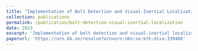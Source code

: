 ```yaml
---
title: "Implementation of Bolt Detection and Visual-Inertial Localization Algorithm for Tightening Tool on SoC FPGA"
collection: publications
permalink: /publication/bolt-detection-visual-inertial-localization
date: 2023
excerpt: 'Implementation of bolt detection and visual-inertial localization algorithm for tightening tool on SoC FPGA.'
paperurl: 'https://urn.kb.se/resolve?urn=urn:nbn:se:kth:diva-339466'
---
```

